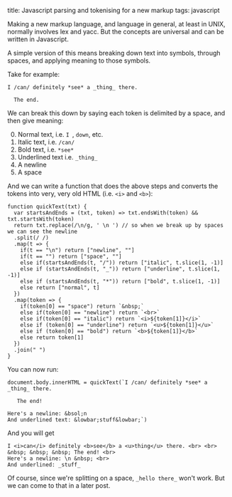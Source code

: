 title: Javascript parsing and tokenising for a new markup
tags: javascript

Making a new markup language, and language in general, at least in UNIX, normally involves lex and yacc. But the concepts are universal and can be written in Javascript.

A simple version of this means breaking down text into symbols, through spaces, and applying meaning to those symbols.

Take for example:

```
I /can/ definitely *see* a _thing_ there.

  The end.
```

We can break this down by saying each token is delimited by a space, and then give meaning:

0. Normal text, i.e. `I `, ` down `, etc.
0. Italic text, i.e. `/can/`
0. Bold text, i.e. `*see*`
0. Underlined text i.e. `_thing_`
0. A newline
0. A space

And we can write a function that does the above steps and converts the tokens into very, very old HTML (i.e. `<i>` and `<b>`):

```
function quickText(txt) {
  var startsAndEnds = (txt, token) => txt.endsWith(token) && txt.startsWith(token)
  return txt.replace(/\n/g, ' \n ') // so when we break up by spaces we can see the newline
  .split(/ /)
  .map(t => {
    if(t == "\n") return ["newline", ""]
    if(t == "") return ["space", ""]
    else if(startsAndEnds(t, "/")) return ["italic", t.slice(1, -1)]
    else if (startsAndEnds(t, "_")) return ["underline", t.slice(1, -1)]
    else if (startsAndEnds(t, "*")) return ["bold", t.slice(1, -1)]
    else return ["normal", t]
  })
  .map(token => {
    if(token[0] == "space") return `&nbsp;`
    else if(token[0] == "newline") return `<br>`
    else if(token[0] == "italic") return `<i>${token[1]}</i>`
    else if (token[0] == "underline") return `<u>${token[1]}</u>`
    else if (token[0] == "bold") return `<b>${token[1]}</b>`
    else return token[1]
  })
  .join(" ")
}
```

You can now run:

```
document.body.innerHTML = quickText(`I /can/ definitely *see* a _thing_ there.

   The end!

Here's a newline: &bsol;n
And underlined text: &lowbar;stuff&lowbar;`)
```

And you will get 

```
I <i>can</i> definitely <b>see</b> a <u>thing</u> there. <br> <br> 
&nbsp; &nbsp; &nbsp; The end! <br>
Here's a newline: \n &nbsp; <br> 
And underlined: _stuff_
```

Of course, since we're splitting on a space, `_hello there_` won't work. But we can come to that in a later post.
